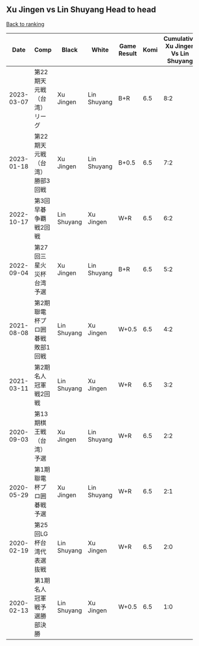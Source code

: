 ## Xu Jingen vs Lin Shuyang Head to head

[Back to ranking](../../index.md)




| **Date** | **Comp** | **Black** | **White** | **Game Result** | **Komi** | **Cumulative Xu Jingen Vs Lin Shuyang** | **Xu Jingen Streak** | **Lin Shuyang Streak** | 
| --- | --- | --- | --- | --- | --- | --- | --- | --- |
| 2023-03-07 | 第22期天元戦（台湾）リーグ | Xu Jingen | Lin Shuyang | B+R | 6.5 | 8:2 | 6 | 0 | 
| 2023-01-18 | 第22期天元戦（台湾）勝部3回戦 | Xu Jingen | Lin Shuyang | B+0.5 | 6.5 | 7:2 | 5 | 0 | 
| 2022-10-17 | 第3回早碁争覇戦2回戦 | Lin Shuyang | Xu Jingen | W+R | 6.5 | 6:2 | 4 | 0 | 
| 2022-09-04 | 第27回三星火災杯台湾予選 | Xu Jingen | Lin Shuyang | B+R | 6.5 | 5:2 | 3 | 0 | 
| 2021-08-08 | 第2期聯電杯プロ囲碁戦敗部1回戦 | Lin Shuyang | Xu Jingen | W+0.5 | 6.5 | 4:2 | 2 | 0 | 
| 2021-03-11 | 第2期名人冠軍戦2回戦 | Lin Shuyang | Xu Jingen | W+R | 6.5 | 3:2 | 1 | 0 | 
| 2020-09-03 | 第13期棋王戦（台湾）予選 | Xu Jingen | Lin Shuyang | W+R | 6.5 | 2:2 | 0 | 2 | 
| 2020-05-29 | 第1期聯電杯プロ囲碁戦予選 | Xu Jingen | Lin Shuyang | W+R | 6.5 | 2:1 | 0 | 1 | 
| 2020-02-19 | 第25回LG杯台湾代表選抜戦 | Lin Shuyang | Xu Jingen | W+R | 6.5 | 2:0 | 2 | 0 | 
| 2020-02-13 | 第1期名人冠軍戦予選勝部決勝 | Lin Shuyang | Xu Jingen | W+0.5 | 6.5 | 1:0 | 1 | 0 |




